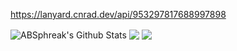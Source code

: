 https://lanyard.cnrad.dev/api/953297817688997898

<img align="center" src="https://github-readme-stats.vercel.app/api?username=BrknYY&include_all_commits=true&count_private=true&show_icons=true&line_height=20&title_color=7A7ADB&icon_color=2234AE&text_color=D3D3D3&bg_color=0,000000,130F40" alt="ABSphreak's Github Stats">
<img align="center" src = "https://github-readme-stats.vercel.app/api/top-langs/?username=thegears&layout=compact&theme=tokyonight">
<img align="center" src = "https://lanyard.cnrad.dev/api/953297817688997898">
  
